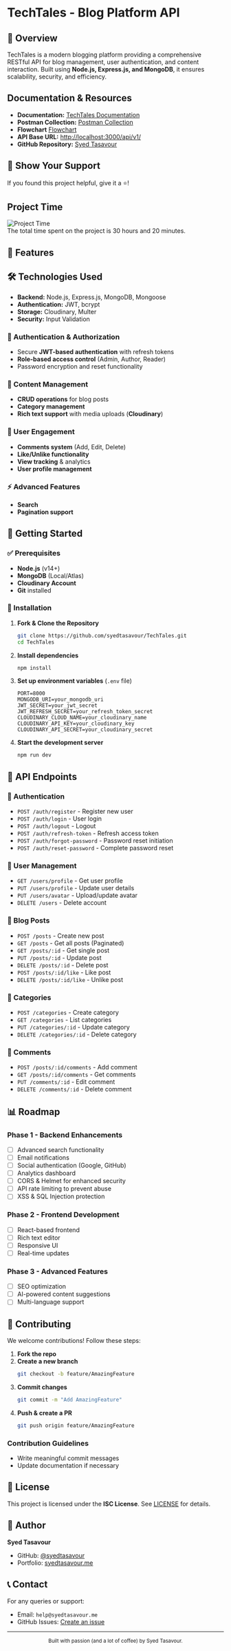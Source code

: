 # TechTales - Blog Platform API

## 📌 Overview
TechTales is a modern blogging platform providing a comprehensive RESTful API for blog management, user authentication, and content interaction. Built using **Node.js, Express.js, and MongoDB**, it ensures scalability, security, and efficiency.

## Documentation & Resources

- **Documentation:** [TechTales Documentation](Documentation.md)
- **Postman Collection:** [Postman Collection](backend.postman_collection.json)
- **Flowchart** [Flowchart](flowchart.svg)
- **API Base URL:** [http://localhost:3000/api/v1/](http://localhost:3000/api/v1/)
- **GitHub Repository:** [Syed Tasavour](https://github.com/syedtasavour/TechTales)


## 🌟 Show Your Support
If you found this project helpful, give it a ⭐️!

## Project Time  
![Project Time](total-time-spent-on-the-project.jpg)  
The total time spent on the project is 30 hours and 20 minutes.

## 🚀 Features

## 🛠️ Technologies Used
- **Backend:** Node.js, Express.js, MongoDB, Mongoose
- **Authentication:** JWT, bcrypt
- **Storage:** Cloudinary, Multer
- **Security:** Input Validation

### 🔐 Authentication & Authorization
- Secure **JWT-based authentication** with refresh tokens
- **Role-based access control** (Admin, Author, Reader)
- Password encryption and reset functionality

### 📝 Content Management
- **CRUD operations** for blog posts
- **Category management**
- **Rich text support** with media uploads (**Cloudinary**)

### 💬 User Engagement
- **Comments system** (Add, Edit, Delete)
- **Like/Unlike functionality**
- **View tracking** & analytics
- **User profile management**

### ⚡ Advanced Features
- **Search**
- **Pagination support**

## 🏁 Getting Started
### ✅ Prerequisites
- **Node.js** (v14+)
- **MongoDB** (Local/Atlas)
- **Cloudinary Account**
- **Git** installed

### 🔧 Installation
1. **Fork & Clone the Repository**
   ```bash
   git clone https://github.com/syedtasavour/TechTales.git
   cd TechTales
   ```
2. **Install dependencies**
   ```bash
   npm install
   ```
3. **Set up environment variables** (`.env` file)
   ```env
   PORT=8000
   MONGODB_URI=your_mongodb_uri
   JWT_SECRET=your_jwt_secret
   JWT_REFRESH_SECRET=your_refresh_token_secret
   CLOUDINARY_CLOUD_NAME=your_cloudinary_name
   CLOUDINARY_API_KEY=your_cloudinary_key
   CLOUDINARY_API_SECRET=your_cloudinary_secret
   ```
4. **Start the development server**
   ```bash
   npm run dev
   ```

## 📖 API Endpoints
### 🔑 Authentication
- `POST /auth/register` - Register new user
- `POST /auth/login` - User login
- `POST /auth/logout` - Logout
- `POST /auth/refresh-token` - Refresh access token
- `POST /auth/forgot-password` - Password reset initiation
- `POST /auth/reset-password` - Complete password reset

### 👤 User Management
- `GET /users/profile` - Get user profile
- `PUT /users/profile` - Update user details
- `PUT /users/avatar` - Upload/update avatar
- `DELETE /users` - Delete account

### 📝 Blog Posts
- `POST /posts` - Create new post
- `GET /posts` - Get all posts (Paginated)
- `GET /posts/:id` - Get single post
- `PUT /posts/:id` - Update post
- `DELETE /posts/:id` - Delete post
- `POST /posts/:id/like` - Like post
- `DELETE /posts/:id/like` - Unlike post

### 📂 Categories
- `POST /categories` - Create category
- `GET /categories` - List categories
- `PUT /categories/:id` - Update category
- `DELETE /categories/:id` - Delete category

### 💬 Comments
- `POST /posts/:id/comments` - Add comment
- `GET /posts/:id/comments` - Get comments
- `PUT /comments/:id` - Edit comment
- `DELETE /comments/:id` - Delete comment


## 📊 Roadmap
### **Phase 1 - Backend Enhancements**
- [ ] Advanced search functionality
- [ ] Email notifications
- [ ] Social authentication (Google, GitHub)
- [ ] Analytics dashboard
- [ ] CORS & Helmet for enhanced security
- [ ] API rate limiting to prevent abuse
- [ ] XSS & SQL Injection protection

### **Phase 2 - Frontend Development**
- [ ] React-based frontend
- [ ] Rich text editor
- [ ] Responsive UI
- [ ] Real-time updates

### **Phase 3 - Advanced Features**
- [ ] SEO optimization
- [ ] AI-powered content suggestions
- [ ] Multi-language support

## 🤝 Contributing
We welcome contributions! Follow these steps:
1. **Fork the repo**
2. **Create a new branch**
   ```bash
   git checkout -b feature/AmazingFeature
   ```
3. **Commit changes**
   ```bash
   git commit -m "Add AmazingFeature"
   ```
4. **Push & create a PR**
   ```bash
   git push origin feature/AmazingFeature
   ```

### Contribution Guidelines
- Write meaningful commit messages
- Update documentation if necessary

## 📄 License
This project is licensed under the **ISC License**. See [LICENSE](LICENSE) for details.

## 👤 Author
**Syed Tasavour**  
- GitHub: [@syedtasavour](https://github.com/syedtasavour)
- Portfolio: [syedtasavour.me](https://syedtasavour.me)


## 📞 Contact
For any queries or support:
- Email: `help@syedtasavour.me`
- GitHub Issues: [Create an issue](https://github.com/syedtasavour/TechTales/issues)

---
<div align="center">
  <sub>Built with passion (and a lot of coffee) by Syed Tasavour.</sub>
</div>


